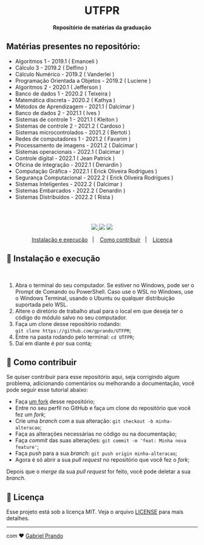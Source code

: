 <h1 align="center">UTFPR   </h1>
<p align="center">
<strong>Repositório de matérias da graduação</strong>
</p>



## Matérias presentes no repositório:

- Algoritmos 1 - 2019.1 ( Emanoeli )
- Cálculo 3 - 2019.2 ( Delfino )
- Cálculo Numérico - 2019.2 ( Vanderlei )
- Programação Orientada a Objetos - 2019.2 ( Luciene )
- Algoritmos 2 - 2020.1 ( Jefferson )
- Banco de dados 1 - 2020.2 ( Teixeira )
- Matemática discreta - 2020.2 ( Kathya )
- Métodos de Aprendizagem - 2021.1 ( Dalcimar )
- Banco de dados 2 - 2021.1 ( Ives )
- Sistemas de controle 1 - 2021.1 ( Kleiton )
- Sistemas de controle 2 - 2021.2 ( Cardoso )
- Sistemas microcontrolados - 2021.2 ( Bertoti )
- Redes de computadores 1 - 2021.2 ( Favarim )
- Processamento de imagens - 2021.2 ( Dalcimar )
- Sistemas operacionais - 2022.1 ( Dalcimar )
- Controle digital - 2022.1 ( Jean Patrick )
- Oficina de integração - 2022.1 ( Denardin )
- Computação Gráfica - 2022.1 ( Erick Oliveira Rodrigues )
- Segurança Computacional - 2022.2 ( Erick Oliveira Rodrigues )
- Sistemas Inteligentes - 2022.2 ( Dalcimar )
- Sistemas Embarcados - 2022.2 ( Denardin )
- Sistemas Distribuídos - 2022.2 ( Rista )

<br/><br/>
<p align="center">
  <a aria-label="Prando" href="https://github.com/gprando/">
    <img src="https://img.shields.io/github/followers/gprando?style=social"></img>
  </a>
    <img src="https://img.shields.io/github/last-commit/gprando/UTFPR"></img>
    <img src="https://img.shields.io/github/languages/count/gprando/UTFPR"></img>
</p>

<p align="center">
  <a href="#-instalação-e-execução">Instalação e execução</a>&nbsp;&nbsp;&nbsp;|&nbsp;&nbsp;&nbsp;
  <a href="#-como-contribuir">Como contribuir</a>&nbsp;&nbsp;&nbsp;|&nbsp;&nbsp;&nbsp;
  <a href="#memo-licença">Licença</a>
</p>

## 🚀 Instalação e execução

<br/>

1. Abra o terminal do seu computador. Se estiver no Windows, pode ser o Prompt de Comando ou PowerShell. Caso use o WSL no Windows, use o Windows Terminal, usando o Ubuntu ou qualquer distribuição suportada pelo WSL.
2. Altere o diretório de trabalho atual para o local em que deseja ter o código do módulo salvo no seu computador.
3. Faça um clone desse repositório rodando: <br> `git clone https://github.com/gprando/UTFPR`;
4. Entre na pasta rodando pelo terminal: `cd UTFPR`;
5. Daí em diante é por sua conta;



## 🤔 Como contribuir

Se quiser contribuir para esse repositório aqui, seja corrigindo algum problema, adicionando comentários ou melhorando a documentação, você pode seguir esse tutorial abaixo:

- Faça [um fork](https://help.github.com/pt/github/getting-started-with-github/fork-a-repo) desse repositório;
- Entre no seu perfil no GitHub e faça um clone do repositório que você fez um *fork*;
- Crie uma *branch* com a sua alteração: `git checkout -b minha-alteracao`;
- Faça as alterações necessárias no código ou na documentação;
- Faça *commit* das suas alterações: `git commit -m 'feat: Minha nova feature'`;
- Faça *push* para a sua *branch*: `git push origin minha-alteracao`;
- Agora é só abrir a sua *pull request* no repositório que você fez o *fork*;

Depois que o *merge* da sua *pull request* for feito, você pode deletar a sua *branch*.

## :memo: Licença

Esse projeto está sob a licença MIT. Veja o arquivo [LICENSE](LICENSE.md) para mais detalhes.

---


com  :heart: [Gabriel Prando](https://github.com/gprando)

